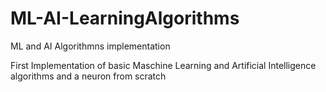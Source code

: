 # ML-AI-LearningAlgorithms
ML and AI Algorithmns implementation

First Implementation of basic Maschine Learning and Artificial Intelligence algorithms and a neuron from scratch
